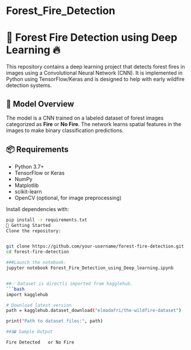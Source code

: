 # Forest_Fire_Detection
# 🌲 Forest Fire Detection using Deep Learning 🔥

This repository contains a deep learning project that detects forest fires in images using a Convolutional Neural Network (CNN). It is implemented in Python using TensorFlow/Keras and is designed to help with early wildfire detection systems.


## 🧠 Model Overview

The model is a CNN trained on a labeled dataset of forest images categorized as **Fire** or **No Fire**. The network learns spatial features in the images to make binary classification predictions.

## 📦 Requirements

- Python 3.7+
- TensorFlow or Keras
- NumPy
- Matplotlib
- scikit-learn
- OpenCV (optional, for image preprocessing)

Install dependencies with:

```bash
pip install -r requirements.txt
🚀 Getting Started
Clone the repository:


git clone https://github.com/your-username/forest-fire-detection.git
cd forest-fire-detection

###Launch the notebook:
jupyter notebook Forest_Fire_Detection_using_Deep_learning.ipynb


##✅ Dataset is directli imported from kagglehub.
```bash
import kagglehub

# Download latest version
path = kagglehub.dataset_download("elmadafri/the-wildfire-dataset")

print("Path to dataset files:", path)

##🖼️ Sample Output

Fire Detected	or No Fire















